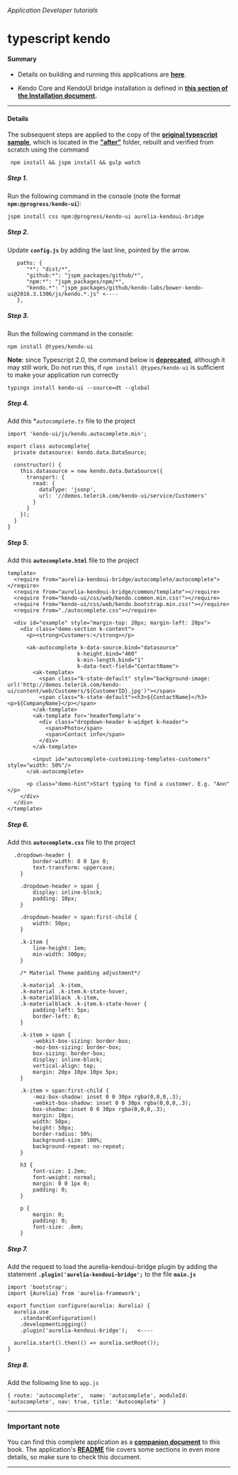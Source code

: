 _Application Developer tutorials_
# typescript kendo

#### Summary
- Details on building and running this applications are **[here](https://github.com/aurelia/skeleton-navigation/blob/master/skeleton-typescript/README.md)**.

- Kendo Core and KendoUI bridge installation is defined in **[this section of the Installation document](https://aurelia-ui-toolkits.gitbooks.io/kendo-ui-sdk-installation/content/installation/installing%20kendo/advanced/core/jspm.html).** 




***

#### Details

The subsequent steps are applied to the copy of the **[original typescript sample](https://github.com/aurelia-ui-toolkits/kendo-tutorials.code-2.0/tree/master/skeleton-typescript/before)**, which is located in the **["after"](https://github.com/aurelia-ui-toolkits/kendo-tutorials.code-2.0/tree/master/skeleton-typescript/after)** folder, rebuilt and verified from scratch using the command

```
 npm install && jspm install && gulp watch
```


##### Step 1.

Run the following command in the console (note the format **`npm:@progress/kendo-ui`**):

   ```
   jspm install css npm:@progress/kendo-ui aurelia-kendoui-bridge

   ```

##### Step 2.

Update **`config.js`** by adding the last line, pointed by the arrow.
 ```
    paths: {
       "*": "dist/*",
       "github:*": "jspm_packages/github/*",
       "npm:*": "jspm_packages/npm/*",
       "kendo.*": "jspm_packages/github/kendo-labs/bower-kendo-ui@2016.3.1306/js/kendo.*.js" <----
    },
 ```
 
##### Step 3.

Run the following command in the console:

  ```
  npm install @types/kendo-ui
  ```
  
**Note**: since Typescript 2.0, the command below is **[deprecated](https://github.com/typings/typings#deprecation-notice-regarding-typescript20)**, although it may still work. Do not run this, if `npm install @types/kendo-ui` is sufficient to make your application run correctly

 ```
 typings install kendo-ui --source=dt --global
 ```
 
 
##### Step 4. 

Add this **`autocomplete.ts`* file to the project

```
import 'kendo-ui/js/kendo.autocomplete.min';

export class autocomplete{
  private datasource: kendo.data.DataSource;

  constructor() {
    this.datasource = new kendo.data.DataSource({
      transport: {
        read: {
          dataType: 'jsonp',
          url: '//demos.telerik.com/kendo-ui/service/Customers'
        }
      }
    });
  }	
}
```

##### Step 5.

Add this **`autocomplete.html`** file to the project

```
template>
  <require from="aurelia-kendoui-bridge/autocomplete/autocomplete"></require>
  <require from="aurelia-kendoui-bridge/common/template"></require>
  <require from="kendo-ui/css/web/kendo.common.min.css!"></require>
  <require from="kendo-ui/css/web/kendo.bootstrap.min.css!"></require>
  <require from="./autocomplete.css"></require>

  <div id="example" style="margin-top: 20px; margin-left: 20px">
    <div class="demo-section k-content">
      <p><strong>Customers:</strong></p>

      <ak-autocomplete k-data-source.bind="datasource"
                      k-height.bind="400"
                      k-min-length.bind="1"
                      k-data-text-field="ContactName">
        <ak-template>
          <span class="k-state-default" style="background-image: url('http://demos.telerik.com/kendo-ui/content/web/Customers/${CustomerID}.jpg')"></span>
          <span class="k-state-default"><h3>${ContactName}</h3><p>${CompanyName}</p></span>
        </ak-template>
        <ak-template for='headerTemplate'>
          <div class="dropdown-header k-widget k-header">
            <span>Photo</span>
            <span>Contact info</span>
          </div>
        </ak-template>

        <input id="autocomplete-customizing-templates-customers" style="width: 50%"/>
      </ak-autocomplete>

      <p class="demo-hint">Start typing to find a customer. E.g. "Ann" </p>
    </div>
  </div>
</template> 
```

##### Step 6.

Add this **`autocomplete.css`** file to the project
```
  .dropdown-header {
        border-width: 0 0 1px 0;
        text-transform: uppercase;
    }

    .dropdown-header > span {
        display: inline-block;
        padding: 10px;
    }

    .dropdown-header > span:first-child {
        width: 50px;
    }

    .k-item {
        line-height: 1em;
        min-width: 300px;
    }

    /* Material Theme padding adjustment*/

    .k-material .k-item,
    .k-material .k-item.k-state-hover,
    .k-materialblack .k-item,
    .k-materialblack .k-item.k-state-hover {
        padding-left: 5px;
        border-left: 0;
    }

    .k-item > span {
        -webkit-box-sizing: border-box;
        -moz-box-sizing: border-box;
        box-sizing: border-box;
        display: inline-block;
        vertical-align: top;
        margin: 20px 10px 10px 5px;
    }

    .k-item > span:first-child {
        -moz-box-shadow: inset 0 0 30px rgba(0,0,0,.3);
        -webkit-box-shadow: inset 0 0 30px rgba(0,0,0,.3);
        box-shadow: inset 0 0 30px rgba(0,0,0,.3);
        margin: 10px;
        width: 50px;
        height: 50px;
        border-radius: 50%;
        background-size: 100%;
        background-repeat: no-repeat;
    }

    h3 {
        font-size: 1.2em;
        font-weight: normal;
        margin: 0 0 1px 0;
        padding: 0;
    }

    p {
        margin: 0;
        padding: 0;
        font-size: .8em;
    }

```

##### Step 7.

Add the request to load the aurelia-kendoui-bridge plugin by adding the statement **`.plugin('aurelia-kendoui-bridge';`** to the file **`main.js`**

```
import 'bootstrap';
import {Aurelia} from 'aurelia-framework';

export function configure(aurelia: Aurelia) {
  aurelia.use
    .standardConfiguration()
    .developmentLogging()
    .plugin('aurelia-kendoui-bridge');   <----

  aurelia.start().then(() => aurelia.setRoot());
}
```

##### Step 8.

Add the following line to `app.js`
    
```
{ route: 'autocomplete',  name: 'autocomplete', moduleId: 'autocomplete', nav: true, title: 'Autocomplete' }
```
    
***

### Important note
You can find this complete application as a **[companion document](https://github.com/aurelia-ui-toolkits/skeleton-navigation-typescript-kendo-bundled)** to this book. The application's **[README](https://github.com/aurelia-ui-toolkits/skeleton-navigation-typescript-kendo-bundled/blob/master/README.md)** file covers some sections in even more details, so make sure to check this document.

***











